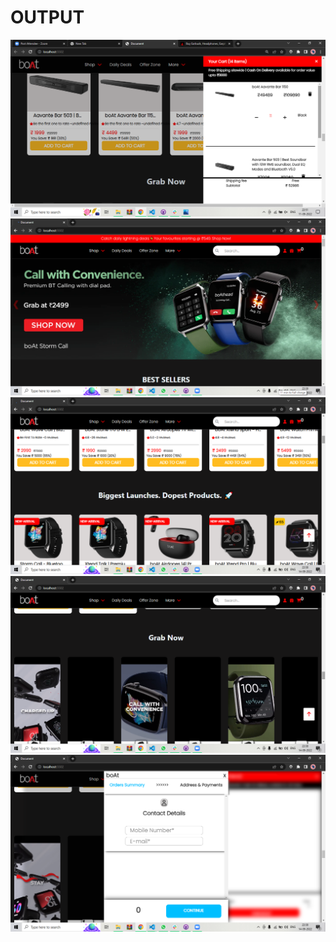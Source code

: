  <h1>OUTPUT</h1>
    <img src="./header-images/Screenshot (174).png" alt="">
    <img src="./header-images/Screenshot (175).png" alt="">
    <img src="./header-images/Screenshot (176).png" alt="">
    <img src="./header-images/Screenshot (177).png" alt="">
    <img src="./header-images/Screenshot (178).png" alt="">